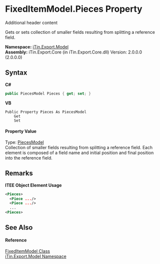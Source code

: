 # FixedItemModel.Pieces Property 
Additional header content 

Gets or sets collection of smaller fields resulting from splitting a reference field.

**Namespace:**&nbsp;<a href="N_iTin_Export_Model">iTin.Export.Model</a><br />**Assembly:**&nbsp;iTin.Export.Core (in iTin.Export.Core.dll) Version: 2.0.0.0 (2.0.0.0)

## Syntax

**C#**<br />
``` C#
public PiecesModel Pieces { get; set; }
```

**VB**<br />
``` VB
Public Property Pieces As PiecesModel
	Get
	Set
```


#### Property Value
Type: <a href="T_iTin_Export_Model_PiecesModel">PiecesModel</a><br />Collection of smaller fields resulting from splitting a reference field. Each element is composed of a field name and initial position and final position into the reference field.

## Remarks

**ITEE Object Element Usage**<br />
``` XML
<Pieces>
  <Piece .../>
  <Piece .../>
  ...
<Pieces>
```


## See Also


#### Reference
<a href="T_iTin_Export_Model_FixedItemModel">FixedItemModel Class</a><br /><a href="N_iTin_Export_Model">iTin.Export.Model Namespace</a><br />
